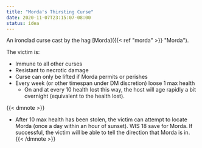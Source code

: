 ```yaml
---
title: "Morda's Thirsting Curse"
date: 2020-11-07T23:15:07-08:00
status: idea
---
```


An ironclad curse cast by the hag [Morda]({{< ref "morda" >}} "Morda").<!--more-->

The victim is:

- Immune to all other curses
- Resistant to necrotic damage
- Curse can only be lifted if Morda permits or perishes
- Every week (or other timespan under DM discretion) loose 1 max health
  - On and at every 10 health lost this way, the host will age rapidly a bit overnight (equivalent to the health lost).

{{< dmnote >}}
- After 10 max health has been stolen, the victim can attempt to locate Morda (once a day within an hour of sunset). WIS 18 save for Morda. If successful, the victim will be able to tell the direction that Morda is in.
{{< /dmnote >}}